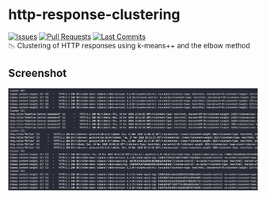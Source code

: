 # http-response-clustering
[![Issues](https://img.shields.io/github/issues/manmolecular/http-response-clustering)](https://github.com/manmolecular/http-response-clustering/issues)
[![Pull Requests](https://img.shields.io/github/issues-pr/manmolecular/http-response-clustering)](https://github.com/manmolecular/http-response-clustering/pulls)
[![Last Commits](https://img.shields.io/github/last-commit/manmolecular/http-response-clustering)](https://github.com/manmolecular/http-response-clustering/commits/master)  
:chart_with_downwards_trend: Clustering of HTTP responses using k-means++ and the elbow method 

## Screenshot

<p align="center">
  <img src="https://raw.githubusercontent.com/manmolecular/http-response-clustering/master/assets/screenshot-1.png">
</p> 
